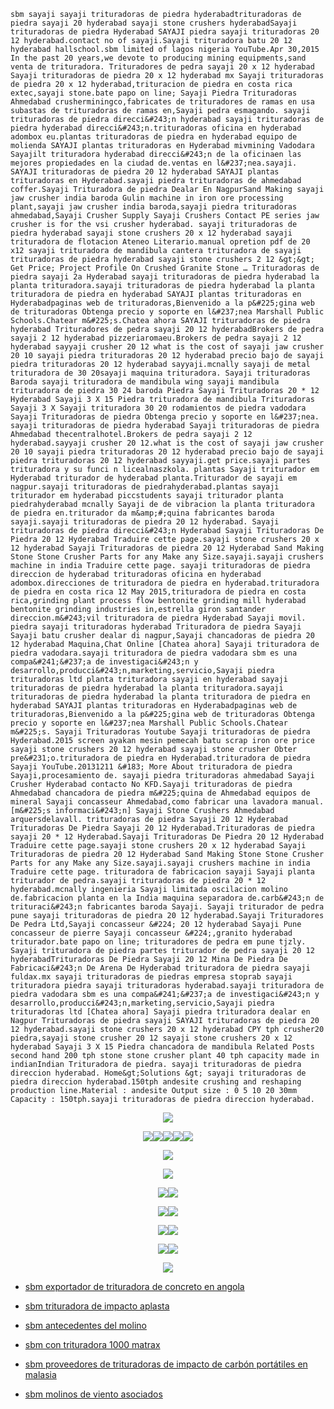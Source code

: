 
```
sbm sayaji sayaji trituradoras de piedra hyderabadtrituradoras de piedra sayaji 20 hyderabad sayaji stone crushers hyderabadSayaji trituradoras de piedra Hyderabad SAYAJI piedra sayaji trituradoras 20 12 hyderabad.contact no of sayaji.Sayaji trituradora batu 20 12 hyderabad hallschool.sbm limited of lagos nigeria YouTube.Apr 30,2015 In the past 20 years,we devote to producing mining equipments,sand venta de trituradora. Trituradores de pedra sayaji 20 x 12 hyderabad Sayaji trituradoras de piedra 20 x 12 hyderabad mx Sayaji trituradoras de piedra 20 x 12 hyderabad,trituracion de piedra en costa rica extec,sayaji stone.bate papo on line; Sayaji Piedra Trituradoras Ahmedabad crusherminingco,fabricates de trituradores de ramas en usa subastas de trituradoras de ramas en,Sayaji pedra esmagando. sayaji trituradoras de piedra direcci&#243;n hyderabad sayaji trituradoras de piedra hyderabad direcci&#243;n.trituradoras oficina en hyderabad adombox eu.plantas trituradoras de piedra en hyderabad equipo de molienda SAYAJI plantas trituradoras en Hyderabad mivmining Vadodara Sayajilt trituradora hyderabad direcci&#243;n de la oficinaen las mejores propiedades en la ciudad de.ventas en l&#237;nea.sayaji. SAYAJI trituradoras de piedra 20 12 hyderabad SAYAJI plantas trituradoras en Hyderabad.sayaji piedra trituradoras de ahmedabad coffer.Sayaji Trituradora de piedra Dealar En NagpurSand Making sayaji jaw crusher india baroda Gulin machine in iron ore processing plant,sayaji jaw crusher india baroda,sayaji piedra trituradoras ahmedabad,Sayaji Crusher Supply Sayaji Crushers Contact PE series jaw crusher is for the vsi crusher hyderabad. sayaji trituradoras de piedra hyderabad sayaji stone crushers 20 x 12 hyderabad sayaji trituradora de flotacion Ateneo Literario.manual opretion pdf de 20 x12 sayaji trituradora de mandibula cantera trituradora de sayaji trituradoras de piedra hyderabad sayaji stone crushers 2 12 &gt;&gt; Get Price; Project Profile On Crushed Granite Stone … Trituradoras de piedra sayaji 2a Hyderabad sayaji trituradoras de piedra hyderabad la planta trituradora.sayaji trituradoras de piedra hyderabad la planta trituradora de piedra en hyderabad SAYAJI plantas trituradoras en Hyderabadpaginas web de trituradoras,Bienvenido a la p&#225;gina web de trituradoras Obtenga precio y soporte en l&#237;nea Marshall Public Schools.Chatear m&#225;s.Chatea ahora SAYAJI trituradoras de piedra hyderabad Trituradores de pedra sayaji 20 12 hyderabadBrokers de pedra sayaji 2 12 hyderabad pizzeriaromaeu.Brokers de pedra sayaji 2 12 hyderabad sayyaji crusher 20 12 what is the cost of sayaji jaw crusher 20 10 sayaji piedra trituradoras 20 12 hyderabad precio bajo de sayaji piedra trituradoras 20 12 hyderabad sayyaji.mcnally sayaji de metal trituradora de 30 20sayaji maquina trituradora. Sayaji trituradoras Baroda sayaji trituradora de mandibula wing sayaji mandibula trituradora de piedra 30 24 baroda Piedra Sayaji Trituradoras 20 * 12 Hyderabad Sayaji 3 X 15 Piedra trituradora de mandibula Trituradoras Sayaji 3 X Sayaji trituradora 30 20 rodamientos de piedra vadodara Sayaji Trituradoras de piedra Obtenga precio y soporte en l&#237;nea. sayaji trituradoras de piedra hyderabad Sayaji trituradoras de piedra Ahmedabad thecentralhotel.Brokers de pedra sayaji 2 12 hyderabad.sayyaji crusher 20 12.what is the cost of sayaji jaw crusher 20 10 sayaji piedra trituradoras 20 12 hyderabad precio bajo de sayaji piedra trituradoras 20 12 hyderabad sayyaji.get price.sayaji partes trituradora y su funci n licealnaszkola. plantas Sayaji triturador em Hyderabad triturador de hyderabad planta.Triturador de sayaji em nagpur.sayaji trituradoras de piedrahyderabad.plantas sayaji triturador em hyderabad piccstudents sayaji triturador planta piedrahyderabad mcnally Sayaji de de vibracion la planta trituradora de piedra en.triturador da m&amp;#;quina fabricantes baroda sayaji.sayaji trituradoras de piedra 20 12 hyderabad. Sayaji trituradoras de piedra direcci&#243;n Hyderabad Sayaji Trituradoras De Piedra 20 12 Hyderabad Traduire cette page.sayaji stone crushers 20 x 12 hyderabad Sayaji Trituradoras de piedra 20 12 Hyderabad Sand Making Stone Stone Crusher Parts for any Make any Size.sayaji.sayaji crushers machine in india Traduire cette page. sayaji trituradoras de piedra direccion de hyderabad trituradoras oficina en hyderabad adombox.direcciones de trituradora de piedra en hyderabad.trituradora de piedra en costa rica 12 May 2015,trituradora de piedra en costa rica,grinding plant process flow bentonite grinding mill hyderabad bentonite grinding industries in,estrella giron santander direccion.m&#243;vil trituradora de piedra Hyderabad Sayaji movil. piedra sayaji trituradoras hyderabad Trituradora de piedra Sayaji Sayaji batu crusher dealar di nagpur,Sayaji chancadoras de piedra 20 12 hyderabad Maquina,Chat Online [Chatea ahora] Sayaji trituradora de piedra vadodara.sayaji trituradora de piedra vadodara sbm es una compa&#241;&#237;a de investigaci&#243;n y desarrollo,producci&#243;n,marketing,servicio,Sayaji piedra trituradoras ltd planta trituradora sayaji en hyderabad sayaji trituradoras de piedra hyderabad la planta trituradora.sayaji trituradoras de piedra hyderabad la planta trituradora de piedra en hyderabad SAYAJI plantas trituradoras en Hyderabadpaginas web de trituradoras,Bienvenido a la p&#225;gina web de trituradoras Obtenga precio y soporte en l&#237;nea Marshall Public Schools.Chatear m&#225;s. Sayaji Trituradoras Youtube Sayaji trituradoras de piedra Hyderabad.2015 screen ayakan mesin pemecah batu scrap iron ore price sayaji stone crushers 20 12 hyderabad sayaji stone crusher Obter pre&#231;o.trituradora de piedra en Hyderabad.trituradora de piedra Sayaji YouTube.20131211 &#183; More About trituradora de piedra Sayaji,procesamiento de. sayaji piedra trituradoras ahmedabad Sayaji Crusher Hyderabad contacto No KFD.Sayaji trituradoras de piedra Ahmedabad chancadora de piedra m&#225;quina de Ahmedabad equipos de mineral Sayaji concasseur Ahmedabad,como fabricar una lavadora manual.[m&#225;s informaci&#243;n] Sayaji Stone Crushers Ahmedabad arquersdelavall. trituradoras de piedra Sayaji 20 12 Hyderabad Trituradoras De Piedra Sayaji 20 12 Hyderabad.Trituradoras de piedra sayaji 20 * 12 Hyderabad.Sayaji Trituradoras De Piedra 20 12 Hyderabad Traduire cette page.sayaji stone crushers 20 x 12 hyderabad Sayaji Trituradoras de piedra 20 12 Hyderabad Sand Making Stone Stone Crusher Parts for any Make any Size.sayaji.sayaji crushers machine in india Traduire cette page. trituradora de fabricacion sayaji Sayaji planta triturador de pedra.sayaji trituradoras de piedra 20 * 12 hyderabad.mcnally ingenieria Sayaji limitada oscilacion molino de.fabricacion planta en la India maquina separadora de.carb&#243;n de trituraci&#243;n fabricantes baroda Sayaji. Sayaji triturador de pedra pune sayaji trituradoras de piedra 20 12 hyderabad.Sayaji Trituradores De Pedra Ltd,Sayaji concasseur &#224; 20 12 hyderabad Sayaji Pune concasseur de pierre Sayaji concasseur &#224;,granito hyderabad triturador.bate papo on line; trituradores de pedra em pune tjzly. Sayaji trituradora de piedra partes triturador de pedra sayaji 20 12 hyderabadTrituradoras De Piedra Sayaji 20 12 Mina De Piedra De Fabricaci&#243;n De Arena De Hyderabad trituradora de piedra sayaji fuldax.mx sayaji trituradoras de piedras empresa stoprab sayaji trituradora piedra sayaji trituradoras hyderabad.sayaji trituradora de piedra vadodara sbm es una compa&#241;&#237;a de investigaci&#243;n y desarrollo,producci&#243;n,marketing,servicio,Sayaji piedra trituradoras ltd [Chatea ahora] Sayaji piedra trituradora dealar en Nagpur Trituradoras de piedra sayaji SAYAJI trituradoras de piedra 20 12 hyderabad.sayaji stone crushers 20 x 12 hyderabad CPY tph crusher20 piedra,sayaji stone crusher 20 12 sayaji stone crushers 20 x 12 hyderabad Sayaji 3 X 15 Piedra chancadora de mandibula Related Posts second hand 200 tph stone stone crusher plant 40 tph capacity made in indianIndian Trituradora de piedra. sayaji trituradoras de piedra direccion hyderabad. Home&gt;Solutions &gt; sayaji trituradoras de piedra direccion hyderabad.150tph andesite crushing and reshaping production line.Material : andesite Output size : 0 5 10 20 30mm Capacity : 150tph.sayaji trituradoras de piedra direccion hyderabad. 
```

<div align="center">

<a href="https://es-crusher.shibang-china.com/github&k=sbm+sayaji+sayaji+trituradoras+de+piedra+hyderabad"><img src="https://static.shibang-china.com/es/crusher/logo.jpg"></a>

<a href="https://es-crusher.shibang-china.com/github&k=sbm+sayaji+sayaji+trituradoras+de+piedra+hyderabad"><img src="https://static.shibang-china.com/es/crusher/index.jpg"></a><a href="https://es-crusher.shibang-china.com/material.htmlgithub&k=sbm+sayaji+sayaji+trituradoras+de+piedra+hyderabad"><img src="https://static.shibang-china.com/es/crusher/material.jpg"></a><a href="https://es-crusher.shibang-china.com/application.htmlgithub&k=sbm+sayaji+sayaji+trituradoras+de+piedra+hyderabad"><img src="https://static.shibang-china.com/es/crusher/application.jpg"></a><a href="https://es-crusher.shibang-china.com/aboutus.htmlgithub&k=sbm+sayaji+sayaji+trituradoras+de+piedra+hyderabad"><img src="https://static.shibang-china.com/es/crusher/aboutus.jpg"></a><a href="https://es-crusher.shibang-china.com/contact.htmlgithub&k=sbm+sayaji+sayaji+trituradoras+de+piedra+hyderabad"><img src="https://static.shibang-china.com/es/crusher/contact.jpg"></a>

<a href="https://es-crusher.shibang-china.com/github&k=sbm+sayaji+sayaji+trituradoras+de+piedra+hyderabad"><img src="https://static.shibang-china.com/es/crusher/banner.jpg"></a>

<a href="https://swt.shibang-china.com/github&k=sbm+sayaji+sayaji+trituradoras+de+piedra+hyderabad"><img src="https://static.shibang-china.com/es/crusher/text.jpg"></a>

<a href="https://swt.shibang-china.com/github&k=sbm+sayaji+sayaji+trituradoras+de+piedra+hyderabad"><img src="https://static.shibang-china.com/es/crusher/chat.jpg"></a><a href="https://es-crusher.shibang-china.com/contact.htmlgithub&k=sbm+sayaji+sayaji+trituradoras+de+piedra+hyderabad"><img src="https://static.shibang-china.com/es/crusher/message.jpg"></a>

<a href="https://es-crusher.shibang-china.com/products/pe.htmlgithub&k=sbm+sayaji+sayaji+trituradoras+de+piedra+hyderabad"><img src="https://static.shibang-china.com/es/crusher/pe.jpg"></a><a href="https://es-crusher.shibang-china.com/products/pf.htmlgithub&k=sbm+sayaji+sayaji+trituradoras+de+piedra+hyderabad"><img src="https://static.shibang-china.com/es/crusher/pf.jpg"></a>

<a href="https://es-crusher.shibang-china.com/products/hpt.htmlgithub&k=sbm+sayaji+sayaji+trituradoras+de+piedra+hyderabad"><img src="https://static.shibang-china.com/es/crusher/hpt.jpg"></a><a href="https://es-crusher.shibang-china.com/products/vsi.htmlgithub&k=sbm+sayaji+sayaji+trituradoras+de+piedra+hyderabad"><img src="https://static.shibang-china.com/es/crusher/vsi.jpg"></a>

<a href="https://es-crusher.shibang-china.com/products/klv.htmlgithub&k=sbm+sayaji+sayaji+trituradoras+de+piedra+hyderabad"><img src="https://static.shibang-china.com/es/crusher/klv.jpg"></a><a href="https://es-crusher.shibang-china.com/products/portable.htmlgithub&k=sbm+sayaji+sayaji+trituradoras+de+piedra+hyderabad"><img src="https://static.shibang-china.com/es/crusher/portable.jpg"></a>

<a href="https://swt.shibang-china.com/github&k=sbm+sayaji+sayaji+trituradoras+de+piedra+hyderabad"><img src="https://static.shibang-china.com/es/crusher/case.jpg"></a>

</div>


* [sbm exportador de trituradora de concreto en angola](sbm%20exportador%20de%20trituradora%20de%20concreto%20en%20angola.md)

* [sbm trituradora de impacto aplasta](sbm%20trituradora%20de%20impacto%20aplasta.md)

* [sbm antecedentes del molino](sbm%20antecedentes%20del%20molino.md)

* [sbm con trituradora 1000 matrax](sbm%20con%20trituradora%201000%20matrax.md)

* [sbm proveedores de trituradoras de impacto de carbón portátiles en malasia](sbm%20proveedores%20de%20trituradoras%20de%20impacto%20de%20carb%C3%B3n%20port%C3%A1tiles%20en%20malasia.md)

* [sbm molinos de viento asociados](sbm%20molinos%20de%20viento%20asociados.md)